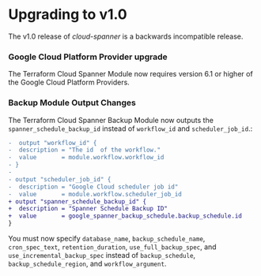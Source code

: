 # Upgrading to v1.0
The v1.0 release of *cloud-spanner* is a backwards incompatible
release.

### Google Cloud Platform Provider upgrade
The Terraform Cloud Spanner Module now requires version 6.1 or higher of the Google Cloud Platform Providers.

### Backup Module Output Changes
The Terraform Cloud Spanner Backup Module now outputs the `spanner_schedule_backup_id` instead of `workflow_id` and `scheduler_job_id`.:

```diff
-  output "workflow_id" {
-  description = "The id  of the workflow."
-  value       = module.workflow.workflow_id
- }
-
- output "scheduler_job_id" {
-  description = "Google Cloud scheduler job id"
-  value       = module.workflow.scheduler_job_id
+ output "spanner_schedule_backup_id" {
+  description = "Spanner Schedule Backup ID"
+  value       = google_spanner_backup_schedule.backup_schedule.id
}
```

You must now specify `database_name`, `backup_schedule_name`, `cron_spec_text`, `retention_duration`, `use_full_backup_spec`, and `use_incremental_backup_spec` instead of `backup_schedule`, `backup_schedule_region`, and `workflow_argument`.

